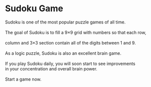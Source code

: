 # Sudoku Game
Sudoku is one of the most popular puzzle games of all time.<br><br>
The goal of Sudoku is to fill a 9×9 grid with numbers so that each row,<br> <br>column and 3×3 section contain all of the digits between 1 and 9.<br><br>
As a logic puzzle, Sudoku is also an excellent brain game.<br><br>
If you play Sudoku daily, you will soon start to see improvements<br> in your concentration and overall brain power.<br><br>
Start a game now. <br>
